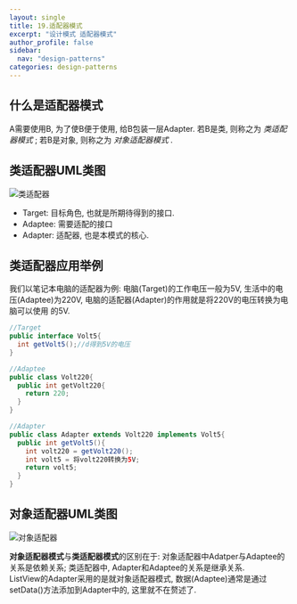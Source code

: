 ```yaml
---
layout: single
title: 19.适配器模式
excerpt: "设计模式 适配器模式"
author_profile: false
sidebar:
  nav: "design-patterns"
categories: design-patterns
---
```


## 什么是适配器模式  
A需要使用B, 为了使B便于使用, 给B包装一层Adapter. 若B是类, 则称之为 *类适配器模式* ;
若B是对象, 则称之为 *对象适配器模式* .

## 类适配器UML类图  
![类适配器](http://oi63pt0qt.bkt.clouddn.com/asdp_chapter20_class_adapter.png)

- Target: 目标角色, 也就是所期待得到的接口.  
- Adaptee: 需要适配的接口  
- Adapter: 适配器, 也是本模式的核心.  

## 类适配器应用举例  
我们以笔记本电脑的适配器为例: 电脑(Target)的工作电压一般为5V, 生活中的电压(Adaptee)为220V, 电脑的适配器(Adapter)的作用就是将220V的电压转换为电脑可以使用
的5V.   

```java
//Target
public interface Volt5{
  int getVolt5();//d得到5V的电压
}

//Adaptee
public class Volt220{
  public int getVolt220{
    return 220;
  }
}

//Adapter
public class Adapter extends Volt220 implements Volt5{
  public int getVolt5(){
    int volt220 = getVolt220();
    int volt5 = 将volt220转换为5V;
    return volt5;
  }
}
```

## 对象适配器UML类图  
![对象适配器](http://oi63pt0qt.bkt.clouddn.com/asdp_chapter20_object_adapter.png)

**对象适配器模式**与**类适配器模式**的区别在于: 对象适配器中Adatper与Adaptee的关系是依赖关系; 类适配器中, Adapter和Adaptee的关系是继承关系.  
ListView的Adapter采用的是就对象适配器模式, 数据(Adaptee)通常是通过setData()方法添加到Adapter中的, 这里就不在赘述了.  
